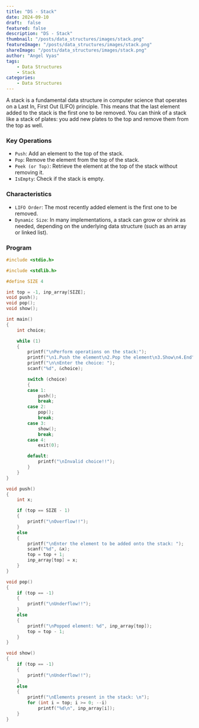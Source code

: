 ```yaml
---
title: "DS - Stack"
date: 2024-09-10
draft:  false
featured: false  
description: "DS - Stack"
thumbnail: "/posts/data_structures/images/stack.png"
featureImage: "/posts/data_structures/images/stack.png" 
shareImage: "/posts/data_structures/images/stack.png"
author: "Angel Vyas"
tags:
    - Data Structures
    - Stack        
categories:     
    - Data Structures
---
```


A stack is a fundamental data structure in computer science that operates on a Last In, First Out (LIFO) principle. This means that the last element added to the stack is the first one to be removed. You can think of a stack like a stack of plates: you add new plates to the top and remove them from the top as well.

### Key Operations
- `Push`: Add an element to the top of the stack.
- `Pop`: Remove the element from the top of the stack.
- `Peek (or Top)`: Retrieve the element at the top of the stack without removing it.
- `IsEmpty`: Check if the stack is empty.


### Characteristics
- `LIFO Order`: The most recently added element is the first one to be removed.
- `Dynamic Size`: In many implementations, a stack can grow or shrink as needed, depending on the underlying data structure (such as an array or linked list).


### Program
```c
#include <stdio.h>

#include <stdlib.h>

#define SIZE 4

int top = -1, inp_array[SIZE];
void push();
void pop();
void show();

int main()
{
    int choice;

    while (1)
    {
        printf("\nPerform operations on the stack:");
        printf("\n1.Push the element\n2.Pop the element\n3.Show\n4.End");
        printf("\n\nEnter the choice: ");
        scanf("%d", &choice);

        switch (choice)
        {
        case 1:
            push();
            break;
        case 2:
            pop();
            break;
        case 3:
            show();
            break;
        case 4:
            exit(0);

        default:
            printf("\nInvalid choice!!");
        }
    }
}

void push()
{
    int x;

    if (top == SIZE - 1)
    {
        printf("\nOverflow!!");
    }
    else
    {
        printf("\nEnter the element to be added onto the stack: ");
        scanf("%d", &x);
        top = top + 1;
        inp_array[top] = x;
    }
}

void pop()
{
    if (top == -1)
    {
        printf("\nUnderflow!!");
    }
    else
    {
        printf("\nPopped element: %d", inp_array[top]);
        top = top - 1;
    }
}

void show()
{
    if (top == -1)
    {
        printf("\nUnderflow!!");
    }
    else
    {
        printf("\nElements present in the stack: \n");
        for (int i = top; i >= 0; --i)
            printf("%d\n", inp_array[i]);
    }
}
```